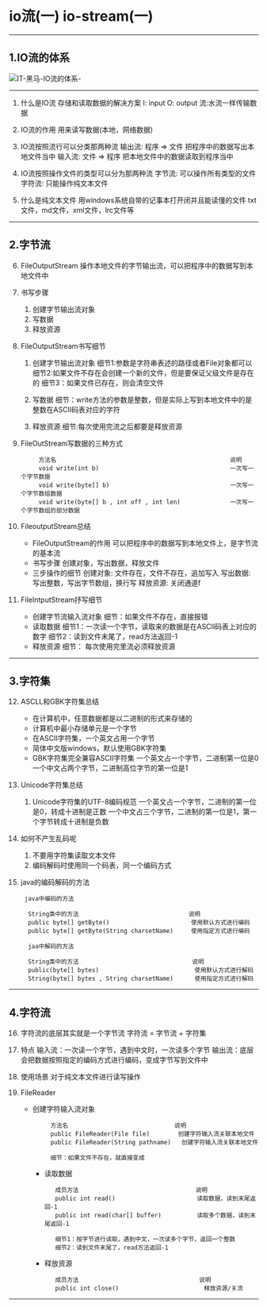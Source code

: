 # io流(一)  io-stream(一)


---



## 1.IO流的体系

 ![IT-黑马-IO流的体系-](C:\Users\kelly\Pictures\Screenshots\IT-黑马-IO流的体系-.png)


 ---

1. 什么是IO流
   存储和读取数据的解决方案
   I: input         O: output
   流:水流一样传输数据

2. IO流的作用
   用来读写数据(本地，网络数据)

3. IO流按照流行可以分类那两种流
   输出流: 程序 => 文件   把程序中的数据写出本地文件当中
   输入流: 文件  => 程序  把本地文件中的数据读取到程序当中

4. IO流按照操作文件的类型可以分为那两种流
   字节流: 可以操作所有类型的文件 
   字符流: 只能操作纯文本文件

5. 什么是纯文本文件
   用windows系统自带的记事本打开闭并且能读懂的文件
   txt文件，md文件，xml文件，lrc文件等

---



## 2.字节流

6. FileOutputStream
   操作本地文件的字节输出流，可以把程序中的数据写到本地文件中

7. 书写步骤
    1. 创建字节输出流对象
    2. 写数据
    3. 释放资源

8. FileOutputStream书写细节
   1. 创建字节输出流对象
      细节1:参数是字符串表述的路径或者File对象都可以
      细节2:如果文件不存在会创建一个新的文件，但是要保证父级文件是存在的
      细节3：如果文件已存在，则会清空文件

   2. 写数据
      细节：write方法的参数是整数，但是实际上写到本地文件中的是整数在ASCII码表对应的字符
   
   3. 释放资源
      细节:每次使用完流之后都要是释放资源

9. FileOutStream写数据的三种方式

            方法名                                                 说明
            void write(int b)                                     一次写一个字节数据
            void write(byte[] b)                                  一次写一个字节数组数据
            void write(byte[] b , int off , int len)              一次写一个字节数组的部分数据

10. FileoutputStream总结
    - FileOutputStream的作用
      可以把程序中的数据写到本地文件上，是字节流的基本流
    - 书写步骤
      创建对象，写出数据，释放文件
    - 三步操作的细节
      创建对象: 文件存在，文件不存在，追加写入
      写出数据: 写出整数，写出字节数组，换行写
      释放资源: 关闭通道f

11. FileIntputStream抒写细节
    - 创建字节流输入流对象
      细节：如果文件不存在，直接报错
    - 读取数据
      细节1：一次读一个字节，读取来的数据是在ASCII码表上对应的数字
      细节2：读到文件末尾了，read方法返回-1
    - 释放资源
      细节： 每次使用完里流必须释放资源



---


## 3.字符集
12. ASCLL和GBK字符集总结
    - 在计算机中，任意数据都是以二进制的形式来存储的
    - 计算机中最小存储单元是一个字节
    - 在ASCII字符集，一个英文占用一个字节
    - 简体中文版windows，默认使用GBK字符集
    - GBK字符集完全兼容ASCII字符集
      一个英文占一个字节，二进制第一位是0
      一个中文占两个字节，二进制高位字节的第一位是1

13. Unicode字符集总结   
    1. Unicode字符集的UTF-8编码规范
       一个英文占一个字节，二进制的第一位是0，转成十进制是正数
       一个中文占三个字节，二进制的第一位是1，第一个字节转成十进制是负数

14. 如何不产生乱码呢
    1. 不要用字符集读取文本文件
    2. 编码解码时使用同一个码表，同一个编码方式

15. java的编码解码的方法

         java中编码的方法

          String类中的方法                               说明
          public byte[] getByte()                       使用默认方式进行编码
          public byte[] getByte(String charsetName)     使用指定方式进行编码

          jaa中解码的方法

          String类中的方法                                说明
          public(byte[] bytes)                           使用默认方式进行解码
          String(byte[] bytes , String charsetName)      使用指定方式进行解码

---

## 4.字符流
16. 字符流的底层其实就是一个字节流
    字符流 = 字节流 + 字符集

17. 特点
    输入流：一次读一个字节，遇到中文时，一次读多个字节
    输出流：底层会把数据按照指定的编码方式进行编码，变成字节写到文件中

18. 使用场景
    对于纯文本文件进行读写操作

19. FileReader
    - 创建字符输入流对象

               方法名                              说明
               public FileReader(File file)        创建字符输入流关联本地文件
               public FileReader(String pathname)   创建字符输入流关联本地文件

               细节：如果文件不存在，就直接变成
      
      - 读取数据

               成员方法                                 说明
               public int read()                       读取数据，读到末尾返回-1
               public int read(char[] buffer)          读取多个数据，读到末尾返回-1

               细节1：按字节进行读取，遇到中文，一次读多个字节，返回一个整数
               细节2：读到文件末尾了，read方法返回-1
      
      - 释放资源

               成员方法                                  说明
               public int close()                        释放资源/关流







---
